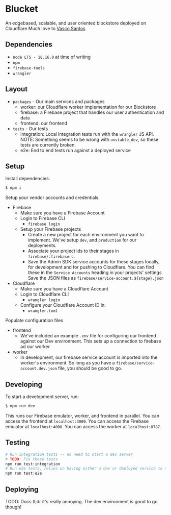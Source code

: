 # Blucket
An edgebased, scalable, and user oriented blockstore deployed on Cloudflare
Much love to [Vasco Santos](https://github.com/vasco-santos)


## Dependencies
- `node LTS - 18.16.0` at time of writing
- `npm`
- `firebase-tools`
- `wrangler`

## Layout
- `packages` - Our main services and packages
  - worker: our Cloudflare worker implementation for our Blockstore
  - firebase: a Firebase project that handles our user authentication and data
  - frontend: our frontend
- `tests` -  Our tests
  - integration: Local Integration tests run with the `wrangler` JS API. NOTE: Something seems to be wrong with `unstable_dev`, so these tests are currently broken.
  - e2e: End to end tests run against a deployed service

## Setup
Install dependencies:
```sh
$ npm i
```
Setup your vendor accounts and credentials:

- Firebase
  - Make sure you have a Firebase Account
  - Login to Firebase CLI
    - `firebase login` 
  - Setup your Firebase projects
    - Create a new project for each environment you want to implement. We've setup `dev`, and `production` for our deployments.
    - Associate your project ids to their stages in `firebase/.firebaserc`.
    - Save the Admin SDK service accounts for these stages locally, for development and for pushing to Cloudflare. You can find these in the `Service Accounts` heading in your projects' settings. Save the JSON files as `firebase/service-account.${stage}.json`
- Cloudflare
  - Make sure you have a Cloudflare Account
  - Login to Cloudflare CLI
    - `wrangler login`
  - Configure your Cloudflare Account ID in:
    - `wrangler.toml`

Populate configuration files

- frontend
  - We've included an example `.env` file for configuring our frontend against our Dev environment. This sets up a connection to firebase ad our worker
- worker
  - In development, our firebase service account is imported into the worker's environment. So long as you have a `firebase/service-account.dev.json` file, you should be good to go.

## Developing
To start a development server, run:
```sh
$ npm run dev
```
This runs our Firebase emulator, worker, and frontend in parallel. You can access the frontend at `localhost:3000`. You can access the Firebase emulator at `localhost:4000`. You can access the worker at `localhost:8787`.

## Testing

```sh
# Run integration tests -- no need to start a dev server
# TODO: Fix these tests
npm run test:integration
# Run e2e tests, relies on having either a dev or deployed service to test against
npm run test:e2e
```

## Deploying
TODO: Docs
tl;dr it's really annoying. The dev environment is good to go though!